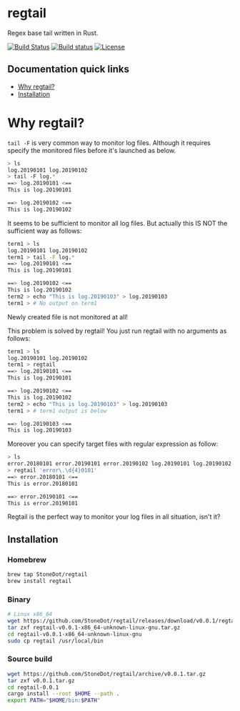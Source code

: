 # regtail
Regex base tail written in Rust.

[![Build Status](https://travis-ci.org/StoneDot/regtail.svg?branch=master)](https://travis-ci.org/StoneDot/regtail)
[![Build status](https://ci.appveyor.com/api/projects/status/4ms5u2h1q0pspovx/branch/master?svg=true)](https://ci.appveyor.com/project/StoneDot/regtail/branch/master)
[![License](https://img.shields.io/badge/License-Apache%202.0-blue.svg)](https://opensource.org/licenses/Apache-2.0)

## Documentation quick links

* [Why regtail?](#why-regtail)
* [Installation](#installation)

# Why regtail?
`tail -F` is very common way to monitor log files.
Although it requires specify the monitored files before it's launched as below.

```bash
> ls
log.20190101 log.20190102
> tail -F log.*
==> log.20190101 <==
This is log.20190101

==> log.20190102 <==
This is log.20190102
```

It seems to be sufficient to monitor all log files. But actually this IS NOT
the sufficient way as follows:

```bash
term1 > ls
log.20190101 log.20190102
term1 > tail -F log.*
==> log.20190101 <==
This is log.20190101

==> log.20190102 <==
This is log.20190102
term2 > echo "This is log.20190103" > log.20190103
term1 > # No output on term1
```

Newly created file is not monitored at all!

This problem is solved by regtail! You just run regtail with no arguments as follows:

```bash
term1 > ls
log.20190101 log.20190102
term1 > regtail
==> log.20190101 <==
This is log.20190101

==> log.20190102 <==
This is log.20190102
term2 > echo "This is log.20190103" > log.20190103
term1 > # term1 output is below

==> log.20190103 <==
This is log.20190103
```

Moreover you can specify target files with regular expression as follow:

```bash
> ls
error.20180101 error.20190101 error.20190102 log.20190101 log.20190102
> regtail 'error\.\d{4}0101'
==> error.20180101 <==
This is error.20180101

==> error.20190101 <==
This is error.20190101
```

Regtail is the perfect way to monitor your log files in all situation, isn't it?

## Installation
### Homebrew
```bash
brew tap StoneDot/regtail
brew install regtail
```

### Binary
```bash
# Linux x86_64
wget https://github.com/StoneDot/regtail/releases/download/v0.0.1/regtail-v0.0.1-x86_64-unknown-linux-gnu.tar.gz
tar zxf regtail-v0.0.1-x86_64-unknown-linux-gnu.tar.gz
cd regtail-v0.0.1-x86_64-unknown-linux-gnu
sudo cp regtail /usr/local/bin
```

### Source build
```bash
wget https://github.com/StoneDot/regtail/archive/v0.0.1.tar.gz
tar zxf v0.0.1.tar.gz
cd regtail-0.0.1
cargo install --root $HOME --path .
export PATH="$HOME/bin:$PATH"
```
